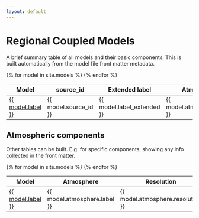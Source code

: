 ```yaml
---
layout: default
---
```


# Regional Coupled Models

A brief summary table of all models and their basic components. This is built automatically from the model file front matter metadata.

<table>
  <thead>
    <tr>
      <th>Model</th>
      <th>source_id</th>
      <th>Extended label</th>
      <th>Atmosphere</th>
      <th>Land</th>
      <th>Ocean</th>
    </tr>
  </thead>
  <tbody>
    {% for model in site.models %}
    <tr>
      <td><a href="{{ site.baseurl }}{{ model.url }}">{{ model.label }}</a></td>
      <td>{{ model.source_id }}</td>
      <td>{{ model.label_extended }}</td>
      <td>{{ model.atmosphere.label }}</td>
      <td>{{ model.land.label }}</td>
      <td>{{ model.ocean.label }}</td>
    </tr>
    {% endfor %}
  </tbody>
</table>

## Atmospheric components

Other tables can be built. E.g. for specific components, showing any info collected in the front matter.

<table>
  <thead>
    <tr>
      <th>Model</th>
      <th>Atmosphere</th>
      <th>Resolution</th>
      <th>Levels</th>
      <th>Radiation</th>
      <th>Convection</th>
      <th>Lake</th>
      <th>...</th>
    </tr>
  </thead>
  <tbody>
    {% for model in site.models %}
    <tr>
      <td><a href="{{ site.baseurl }}{{ model.url }}">{{ model.label }}</a></td>
      <td>{{ model.atmosphere.label }}</td>
      <td>{{ model.atmosphere.resolution }}</td>
      <td>{{ model.atmosphere.levels }}</td>
      <td>{{ model.atmosphere.physics.radiation.label }}</td>
      <td>{{ model.atmosphere.physics.convection.label }}</td>
      <td>{{ model.atmosphere.physics.lake.label }}</td>
      <td>...</td>
    </tr>
    {% endfor %}
  </tbody>
</table>


